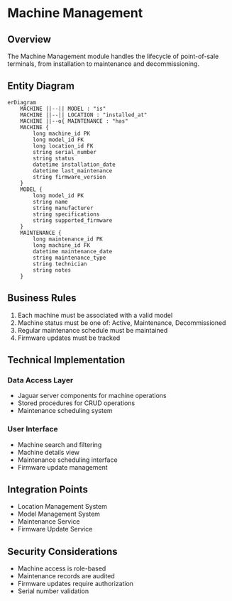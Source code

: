 # Machine Management

## Overview
The Machine Management module handles the lifecycle of point-of-sale terminals, from installation to maintenance and decommissioning.

## Entity Diagram
```mermaid
erDiagram
    MACHINE ||--|| MODEL : "is"
    MACHINE ||--|| LOCATION : "installed_at"
    MACHINE ||--o{ MAINTENANCE : "has"
    MACHINE {
        long machine_id PK
        long model_id FK
        long location_id FK
        string serial_number
        string status
        datetime installation_date
        datetime last_maintenance
        string firmware_version
    }
    MODEL {
        long model_id PK
        string name
        string manufacturer
        string specifications
        string supported_firmware
    }
    MAINTENANCE {
        long maintenance_id PK
        long machine_id FK
        datetime maintenance_date
        string maintenance_type
        string technician
        string notes
    }
```

## Business Rules
1. Each machine must be associated with a valid model
2. Machine status must be one of: Active, Maintenance, Decommissioned
3. Regular maintenance schedule must be maintained
4. Firmware updates must be tracked

## Technical Implementation
### Data Access Layer
- Jaguar server components for machine operations
- Stored procedures for CRUD operations
- Maintenance scheduling system

### User Interface
- Machine search and filtering
- Machine details view
- Maintenance scheduling interface
- Firmware update management

## Integration Points
- Location Management System
- Model Management System
- Maintenance Service
- Firmware Update Service

## Security Considerations
- Machine access is role-based
- Maintenance records are audited
- Firmware updates require authorization
- Serial number validation 